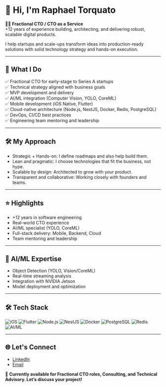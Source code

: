# 👋 Hi, I'm Raphael Torquato

👨‍💻 **Fractional CTO / CTO as a Service**  
+12 years of experience building, architecting, and delivering robust, scalable digital products.

I help startups and scale-ups transform ideas into production-ready solutions with solid technology strategy and hands-on execution.

---

## 🚀 What I Do

✅ Fractional CTO for early-stage to Series A startups  
✅ Technical strategy aligned with business goals  
✅ MVP development and delivery  
✅ AI/ML integration (Computer Vision, YOLO, CoreML)  
✅ Mobile development (iOS Native, Flutter)  
✅ Cloud-native architecture (Node.js, NestJS, Docker, Redis, PostgreSQL)  
✅ DevOps, CI/CD best practices  
✅ Engineering team mentoring and leadership

---

## 🛠️ My Approach

- Strategic + Hands-on: I define roadmaps and also help build them.
- Lean and pragmatic: I choose technologies that fit the business, not hype.
- Scalable by design: Architected to grow with your product.
- Transparent and collaborative: Working closely with founders and teams.

---

## ⭐ Highlights

- +12 years in software engineering
- Real-world CTO experience
- AI/ML specialist (YOLO, CoreML)
- Full-stack delivery: Mobile, Backend, Cloud
- Team mentoring and leadership

---

## 🤖 AI/ML Expertise

- Object Detection (YOLO, Vision/CoreML)  
- Real-time streaming analysis  
- Integration with NVIDIA Jetson  
- Model deployment and optimization

---

## 🛠️ Tech Stack

![iOS](https://img.shields.io/badge/iOS-Swift%20%7C%20ObjC-blue)
![Flutter](https://img.shields.io/badge/Flutter-Dart-blueviolet)
![Node.js](https://img.shields.io/badge/Backend-Node.js-green)
![NestJS](https://img.shields.io/badge/NestJS-red)
![Docker](https://img.shields.io/badge/DevOps-Docker-blue)
![PostgreSQL](https://img.shields.io/badge/Database-PostgreSQL-blue)
![Redis](https://img.shields.io/badge/Cache-Redis-red)
![AI/ML](https://img.shields.io/badge/AI-Computer%20Vision-brightgreen)

---

## 🌐 Let's Connect

- [LinkedIn](https://www.linkedin.com/in/raphaeltorquato/)
- [Email](mailto:martinitorquato@gmail.com)

💼 **Currently available for Fractional CTO roles, Consulting, and Technical Advisory. Let’s discuss your project!**
